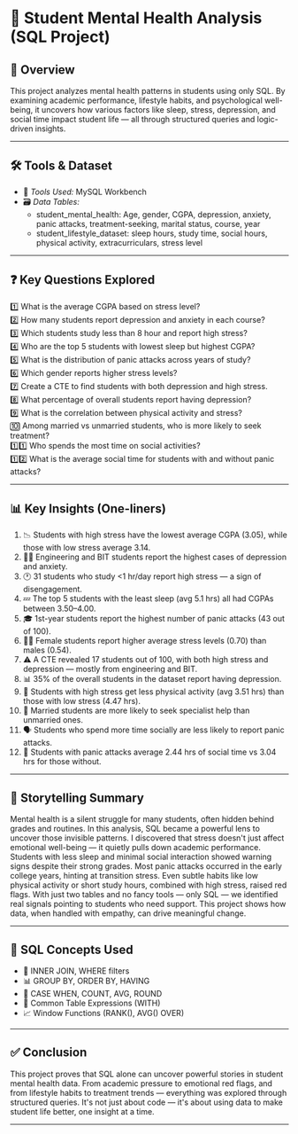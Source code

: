 # 🧠 Student Mental Health Analysis (SQL Project)

## 📌 Overview

This project analyzes mental health patterns in students using only SQL. By examining academic performance, lifestyle habits, and psychological well-being, it uncovers how various factors like sleep, stress, depression, and social time impact student life — all through structured queries and logic-driven insights.


---
## 🛠 Tools & Dataset

- 🧰 *Tools Used:* MySQL Workbench  
- 🗃 *Data Tables:*
  - student_mental_health: Age, gender, CGPA, depression, anxiety, panic attacks, treatment-seeking, marital status, course, year
  - student_lifestyle_dataset: sleep hours, study time, social hours, physical activity, extracurriculars, stress level

---

## ❓ Key Questions Explored

1️⃣ What is the average CGPA based on stress level?  
2️⃣ How many students report depression and anxiety in each course?  
3️⃣ Which students study less than 8 hour and report high stress?  
4️⃣ Who are the top 5 students with lowest sleep but highest CGPA?  
5️⃣ What is the distribution of panic attacks across years of study?  
6️⃣ Which gender reports higher stress levels?  
7️⃣ Create a CTE to find students with both depression and high stress.  
8️⃣ What percentage of overall students report having depression?  
9️⃣ What is the correlation between physical activity and stress?  
🔟 Among married vs unmarried students, who is more likely to seek treatment?  
1️⃣1️⃣ Who spends the most time on social activities?  
1️⃣2️⃣ What is the average social time for students with and without panic attacks?

---

## 📊 Key Insights (One-liners)

1. 📉 Students with high stress have the lowest average CGPA (3.05), while those with low stress average 3.14.  
2. 🧑‍💻 Engineering and BIT students report the highest cases of depression and anxiety.  
3. 🕐 31 students who study <1 hr/day report high stress — a sign of disengagement.  
4. 💤 The top 5 students with the least sleep (avg 5.1 hrs) all had CGPAs between 3.50–4.00.  
5. 🎓 1st-year students report the highest number of panic attacks (43 out of 100).  
6. 👩‍🎓 Female students report higher average stress levels (0.70) than males (0.54).  
7. ⚠ A CTE revealed 17 students out of 100, with both high stress and depression — mostly from engineering and BIT.  
8. 📊 35% of the overall students in the dataset report having depression.  
9. 🏃 Students with high stress get less physical activity (avg 3.51 hrs) than those with low stress (4.47 hrs).  
10. 💍 Married students are more likely to seek specialist help than unmarried ones.  
11. 🗣 Students who spend more time socially are less likely to report panic attacks.  
12. 👥 Students with panic attacks average 2.44 hrs of social time vs 3.04 hrs for those without.

---

## 📖 Storytelling Summary

Mental health is a silent struggle for many students, often hidden behind grades and routines. In this analysis, SQL became a powerful lens to uncover those invisible patterns. I discovered that stress doesn't just affect emotional well-being — it quietly pulls down academic performance. Students with less sleep and minimal social interaction showed warning signs despite their strong grades. Most panic attacks occurred in the early college years, hinting at transition stress. Even subtle habits like low physical activity or short study hours, combined with high stress, raised red flags. With just two tables and no fancy tools — only SQL — we identified real signals pointing to students who need support. This project shows how data, when handled with empathy, can drive meaningful change.

---

## 🧮 SQL Concepts Used

- 🔗 INNER JOIN, WHERE filters
- 📊 GROUP BY, ORDER BY, HAVING
- 🧠 CASE WHEN, COUNT, AVG, ROUND
- 🧱 Common Table Expressions (WITH)
- 📈 Window Functions (RANK(), AVG() OVER)

---

## ✅ Conclusion

This project proves that SQL alone can uncover powerful stories in student mental health data. From academic pressure to emotional red flags, and from lifestyle habits to treatment trends — everything was explored through structured queries. It's not just about code — it's about using data to make student life better, one insight at a time. 

---
